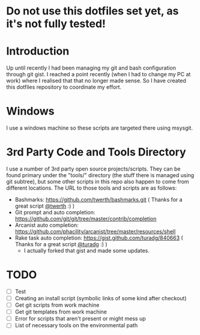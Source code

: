 <h1>Do not use this dotfiles set yet, as it's not fully tested!</h1>

Introduction
============

Up until recently I had been managing my git and bash configuration through git gist. I reached a point recently (when I had to change my PC at work) where I realised that that no longer made sense. So I have created this dotfiles repository to coordinate my effort.

Windows
=======

I use a windows machine so these scripts are targeted there using msysgit.

3rd Party Code and Tools Directory
==================================

I use a number of 3rd party open source projects/scripts. They can be found primary under the "tools/" directory (the stuff there is managed using git subtree), but some other scripts in this repo also happen to come from different locations. The URL to those tools and scripts are as follows:

- Bashmarks: https://github.com/twerth/bashmarks.git ( Thanks for a great script [@twerth](https://github.com/twerth/) :) )
- Git prompt and auto completion: https://github.com/git/git/tree/master/contrib/completion
- Arcanist auto completion: https://github.com/phacility/arcanist/tree/master/resources/shell
- Rake task auto completion: https://gist.github.com/turadg/840663 ( Thanks for a great script [@turadg](https://gist.github.com/turadg/) :) )
	- I actually forked that gist and made some updates.


TODO
====

- [ ] Test
- [ ] Creating an install script (symbolic links of some kind after checkout)
- [ ] Get git scripts from work machine
- [ ] Get git templates from work machine
- [ ] Error for scripts that aren't present or might mess up
- [ ] List of necessary tools on the environmental path
